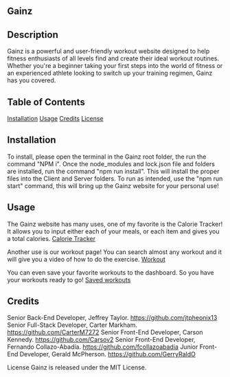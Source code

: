 ## Gainz
## Description
Gainz is a powerful and user-friendly workout website designed to help fitness enthusiasts of all levels find and create their ideal workout routines. Whether you're a beginner taking your first steps into the world of fitness or an experienced athlete looking to switch up your training regimen, Gainz has you covered.

## Table of Contents
[Installation](#installation)
[Usage](#usage)
[Credits](#credits)
[License](#license)


## Installation
To install, please open the terminal in the Gainz root folder, the run the command "NPM i". Once the node_modules and lock.json file and folders are installed, run the command "npm run install". This will install the proper files into the Client and Server folders. To run as intended, use the "npm run start" command, this will bring up the Gainz website for your personal use!


## Usage
The Gainz website has many uses, one of my favorite is the Calorie Tracker! It allows you to input either each of your meals, or each item and gives you a total calories. 
[Calorie Tracker](assets/Calorie.png)

Another use is our workout page! You can search almost any workout and it will give you a video of how to do the exercise. 
[Workout](assets/workout.png)

You can even save your favorite workouts to the dashboard. So you have your workouts ready to go!
[Saved workouts](assets/dashboard.png)


## Credits
Senior Back-End Developer, Jeffrey Taylor. https://github.com/jtpheonix13
Senior Full-Stack Developer, Carter Markham. https://github.com/CarterM7272
Senior Front-End Developer, Carson Kennedy. https://github.com/Carsov2
Senior Front-End Developer, Fernando Collazo-Abadía. https://github.com/fcollazoabadia
Junior Front-End Developer, Gerald McPherson. https://github.com/GerryRaldO

License
Gainz is released under the MIT License.
